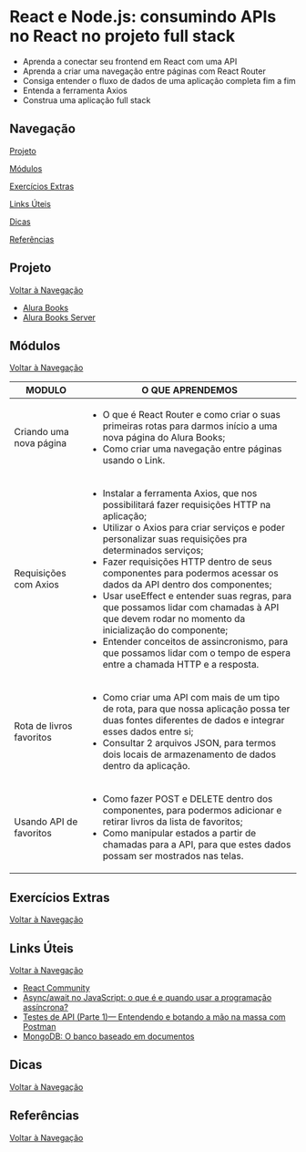 # React e Node.js: consumindo APIs no React no projeto full stack

- Aprenda a conectar seu frontend em React com uma API
- Aprenda a criar uma navegação entre páginas com React Router
- Consiga entender o fluxo de dados de uma aplicação completa fim a fim
- Entenda a ferramenta Axios
- Construa uma aplicação full stack

## Navegação

[Projeto](#projeto)

[Módulos](#módulos)

[Exercícios Extras](#exercícios-extras)

[Links Úteis](#links-úteis)

[Dicas](#dicas)

[Referências](#referências)

## Projeto

[Voltar à Navegação](#navegação)

- [Alura Books]()
- [Alura Books Server]()


## Módulos

[Voltar à Navegação](#navegação)

 MODULO | O QUE APRENDEMOS
------------|-----------
Criando uma nova página | <ul><li>O que é React Router e como criar o suas primeiras rotas para darmos início a uma nova página do Alura Books;</li><li>Como criar uma navegação entre páginas usando o Link.</li></ul>
Requisições com Axios | <ul><li>Instalar a ferramenta Axios, que nos possibilitará fazer requisições HTTP na aplicação;</li><li>Utilizar o Axios para criar serviços e poder personalizar suas requisições pra determinados serviços;</li><li>Fazer requisições HTTP dentro de seus componentes para podermos acessar os dados da API dentro dos componentes;</li><li>Usar useEffect e entender suas regras, para que possamos lidar com chamadas à API que devem rodar no momento da inicialização do componente;</li><li>Entender conceitos de assincronismo, para que possamos lidar com o tempo de espera entre a chamada HTTP e a resposta.</li></ul>
Rota de livros favoritos | <ul><li>Como criar uma API com mais de um tipo de rota, para que nossa aplicação possa ter duas fontes diferentes de dados e integrar esses dados entre si;</li><li>Consultar 2 arquivos JSON, para termos dois locais de armazenamento de dados dentro da aplicação.</li></ul>
Usando API de favoritos | <ul><li>Como fazer POST e DELETE dentro dos componentes, para podermos adicionar e retirar livros da lista de favoritos;</li><li>Como manipular estados a partir de chamadas para a API, para que estes dados possam ser mostrados nas telas.</li></ul>

## Exercícios Extras

[Voltar à Navegação](#navegação)


## Links Úteis

[Voltar à Navegação](#navegação)

- [React Community](https://react.dev/community)
- [Async/await no JavaScript: o que é e quando usar a programação assíncrona?](https://www.alura.com.br/artigos/async-await-no-javascript-o-que-e-e-quando-usar)
- [Testes de API (Parte 1)— Entendendo e botando a mão na massa com Postman](https://medium.com/@thiagogrespi/testes-de-api-parte-1-entendendo-e-botando-a-m%C3%A3o-na-massa-com-postman-b365923b83e1)
- [MongoDB: O banco baseado em documentos](https://www.alura.com.br/artigos/mongodb-o-banco-baseado-em-documentos)

## Dicas

[Voltar à Navegação](#navegação)

## Referências

[Voltar à Navegação](#navegação)
